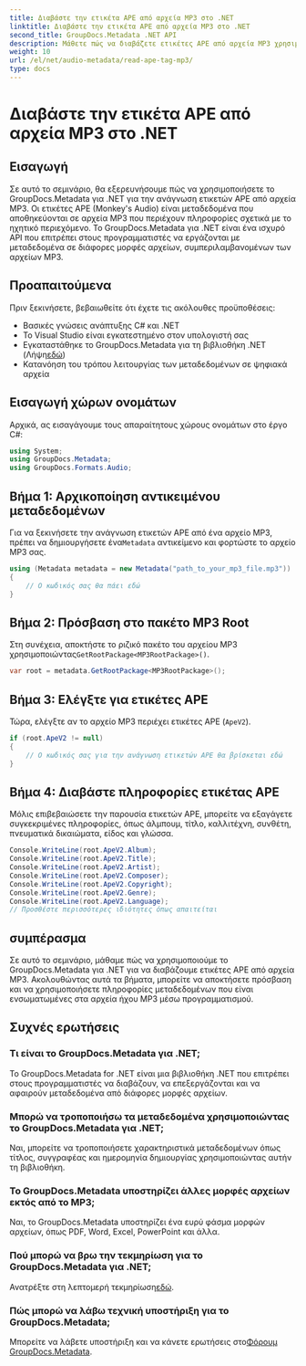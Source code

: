 ```yaml
---
title: Διαβάστε την ετικέτα APE από αρχεία MP3 στο .NET
linktitle: Διαβάστε την ετικέτα APE από αρχεία MP3 στο .NET
second_title: GroupDocs.Metadata .NET API
description: Μάθετε πώς να διαβάζετε ετικέτες APE από αρχεία MP3 χρησιμοποιώντας το GroupDocs.Metadata για .NET. Εξερευνήστε την εξαγωγή μεταδεδομένων σε C# με καθοδήγηση βήμα προς βήμα.
weight: 10
url: /el/net/audio-metadata/read-ape-tag-mp3/
type: docs
---
```

# Διαβάστε την ετικέτα APE από αρχεία MP3 στο .NET

## Εισαγωγή
Σε αυτό το σεμινάριο, θα εξερευνήσουμε πώς να χρησιμοποιήσετε το GroupDocs.Metadata για .NET για την ανάγνωση ετικετών APE από αρχεία MP3. Οι ετικέτες APE (Monkey's Audio) είναι μεταδεδομένα που αποθηκεύονται σε αρχεία MP3 που περιέχουν πληροφορίες σχετικά με το ηχητικό περιεχόμενο. Το GroupDocs.Metadata για .NET είναι ένα ισχυρό API που επιτρέπει στους προγραμματιστές να εργάζονται με μεταδεδομένα σε διάφορες μορφές αρχείων, συμπεριλαμβανομένων των αρχείων MP3.
## Προαπαιτούμενα
Πριν ξεκινήσετε, βεβαιωθείτε ότι έχετε τις ακόλουθες προϋποθέσεις:
- Βασικές γνώσεις ανάπτυξης C# και .NET
- Το Visual Studio είναι εγκατεστημένο στον υπολογιστή σας
-  Εγκαταστάθηκε το GroupDocs.Metadata για τη βιβλιοθήκη .NET (Λήψη[εδώ](https://releases.groupdocs.com/metadata/net/))
- Κατανόηση του τρόπου λειτουργίας των μεταδεδομένων σε ψηφιακά αρχεία

## Εισαγωγή χώρων ονομάτων
Αρχικά, ας εισαγάγουμε τους απαραίτητους χώρους ονομάτων στο έργο C#:
```csharp
using System;
using GroupDocs.Metadata;
using GroupDocs.Formats.Audio;
```
## Βήμα 1: Αρχικοποίηση αντικειμένου μεταδεδομένων
 Για να ξεκινήσετε την ανάγνωση ετικετών APE από ένα αρχείο MP3, πρέπει να δημιουργήσετε ένα`Metadata` αντικείμενο και φορτώστε το αρχείο MP3 σας.
```csharp
using (Metadata metadata = new Metadata("path_to_your_mp3_file.mp3"))
{
    // Ο κωδικός σας θα πάει εδώ
}
```
## Βήμα 2: Πρόσβαση στο πακέτο MP3 Root
 Στη συνέχεια, αποκτήστε το ριζικό πακέτο του αρχείου MP3 χρησιμοποιώντας`GetRootPackage<MP3RootPackage>()`.
```csharp
var root = metadata.GetRootPackage<MP3RootPackage>();
```
## Βήμα 3: Ελέγξτε για ετικέτες APE
Τώρα, ελέγξτε αν το αρχείο MP3 περιέχει ετικέτες APE (`ApeV2`).
```csharp
if (root.ApeV2 != null)
{
    // Ο κωδικός σας για την ανάγνωση ετικετών APE θα βρίσκεται εδώ
}
```
## Βήμα 4: Διαβάστε πληροφορίες ετικέτας APE
Μόλις επιβεβαιώσετε την παρουσία ετικετών APE, μπορείτε να εξαγάγετε συγκεκριμένες πληροφορίες, όπως άλμπουμ, τίτλο, καλλιτέχνη, συνθέτη, πνευματικά δικαιώματα, είδος και γλώσσα.
```csharp
Console.WriteLine(root.ApeV2.Album);
Console.WriteLine(root.ApeV2.Title);
Console.WriteLine(root.ApeV2.Artist);
Console.WriteLine(root.ApeV2.Composer);
Console.WriteLine(root.ApeV2.Copyright);
Console.WriteLine(root.ApeV2.Genre);
Console.WriteLine(root.ApeV2.Language);
// Προσθέστε περισσότερες ιδιότητες όπως απαιτείται
```

## συμπέρασμα
Σε αυτό το σεμινάριο, μάθαμε πώς να χρησιμοποιούμε το GroupDocs.Metadata για .NET για να διαβάζουμε ετικέτες APE από αρχεία MP3. Ακολουθώντας αυτά τα βήματα, μπορείτε να αποκτήσετε πρόσβαση και να χρησιμοποιήσετε πληροφορίες μεταδεδομένων που είναι ενσωματωμένες στα αρχεία ήχου MP3 μέσω προγραμματισμού.

## Συχνές ερωτήσεις
### Τι είναι το GroupDocs.Metadata για .NET;
Το GroupDocs.Metadata for .NET είναι μια βιβλιοθήκη .NET που επιτρέπει στους προγραμματιστές να διαβάζουν, να επεξεργάζονται και να αφαιρούν μεταδεδομένα από διάφορες μορφές αρχείων.
### Μπορώ να τροποποιήσω τα μεταδεδομένα χρησιμοποιώντας το GroupDocs.Metadata για .NET;
Ναι, μπορείτε να τροποποιήσετε χαρακτηριστικά μεταδεδομένων όπως τίτλος, συγγραφέας και ημερομηνία δημιουργίας χρησιμοποιώντας αυτήν τη βιβλιοθήκη.
### Το GroupDocs.Metadata υποστηρίζει άλλες μορφές αρχείων εκτός από το MP3;
Ναι, το GroupDocs.Metadata υποστηρίζει ένα ευρύ φάσμα μορφών αρχείων, όπως PDF, Word, Excel, PowerPoint και άλλα.
### Πού μπορώ να βρω την τεκμηρίωση για το GroupDocs.Metadata για .NET;
 Ανατρέξτε στη λεπτομερή τεκμηρίωση[εδώ](https://tutorials.groupdocs.com/metadata/net/).
### Πώς μπορώ να λάβω τεχνική υποστήριξη για το GroupDocs.Metadata;
 Μπορείτε να λάβετε υποστήριξη και να κάνετε ερωτήσεις στο[Φόρουμ GroupDocs.Metadata](https://forum.groupdocs.com/c/metadata/14).
